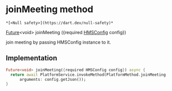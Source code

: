 


# joinMeeting method




    *[<Null safety>](https://dart.dev/null-safety)*




[Future](https://api.flutter.dev/flutter/dart-async/Future-class.html)&lt;void> joinMeeting
({required [HMSConfig](../../hmssdk_flutter/HMSConfig-class.md) config})





<p>join meeting by passing HMSConfig instance to it.</p>



## Implementation

```dart
Future<void> joinMeeting({required HMSConfig config}) async {
  return await PlatformService.invokeMethod(PlatformMethod.joinMeeting,
      arguments: config.getJson());
}
```







